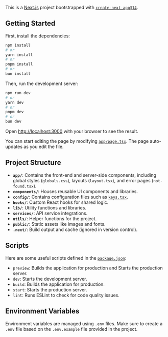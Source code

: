 This is a [Next.js](https://nextjs.org) project bootstrapped with [`create-next-app@14`](https://nextjs.org/docs/app/api-reference/cli/create-next-app).

## Getting Started

First, install the dependencies:

```bash
npm install
# or
yarn install
# or
pnpm install
# or
bun install
```

Then, run the development server:

```bash
npm run dev
# or
yarn dev
# or
pnpm dev
# or
bun dev
```

Open [http://localhost:3000](http://localhost:3000) with your browser to see the result.

You can start editing the page by modifying [`app/page.tsx`](app/page.tsx). The page auto-updates as you edit the file.

## Project Structure

- **`app/`**: Contains the front-end and server-side components, including global styles (`globals.css`), layouts (`layout.tsx`), and error pages (`not-found.tsx`).
- **`components/`**: Houses reusable UI components and libraries.
- **`config/`**: Contains configuration files such as [`keys.tsx`](config/keys.tsx).
- **`hooks/`**: Custom React hooks for shared logic.
- **`lib/`**: Utility functions and libraries.
- **`services/`**: API service integrations.
- **`utils/`**: Helper functions for the project.
- **`public/`**: Static assets like images and fonts.
- **`.next/`**: Build output and cache (ignored in version control).

## Scripts

Here are some useful scripts defined in the [`package.json`](package.json):

- `preview`: Builds the application for production and Starts the production server.
- `dev`: Starts the development server.
- `build`: Builds the application for production.
- `start`: Starts the production server.
- `lint`: Runs ESLint to check for code quality issues.

## Environment Variables

Environment variables are managed using `.env` files. Make sure to create a `.env` file based on the `.env.example` file provided in the project.
